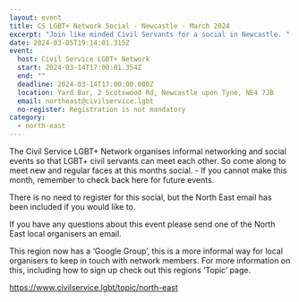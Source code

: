 ```yaml
---
layout: event
title: CS LGBT+ Network Social - Newcastle - March 2024
excerpt: "Join like minded Civil Servants for a social in Newcastle. "
date: 2024-03-05T19:14:01.315Z
event:
  host: Civil Service LGBT+ Network
  start: 2024-03-14T17:00:01.354Z
  end: ""
  deadline: 2024-03-14T17:00:00.000Z
  location: Yard Bar, 2 Scotswood Rd, Newcastle upon Tyne, NE4 7JB
  email: northeast@civilservice.lgbt
  no-register: Registration is not mandatory
category:
  - north-east
---
```

T﻿he Civil Service LGBT+ Network organises informal networking and social events so that LGBT+ civil servants can meet each other.  So come along to meet new and regular faces at this months social. - If you cannot make this month, remember to check back here for future events.

There is no need to register for this social, but the North East email has been included if you would like to. 

I﻿f you have any questions about this event please send one of the North East local organisers an email.

This region now has a ‘Google Group’, this is a more informal way for local organisers to keep in touch with network members. For more information on this, including how to sign up check out this regions ‘Topic’ page.

<https://www.civilservice.lgbt/topic/north-east>
